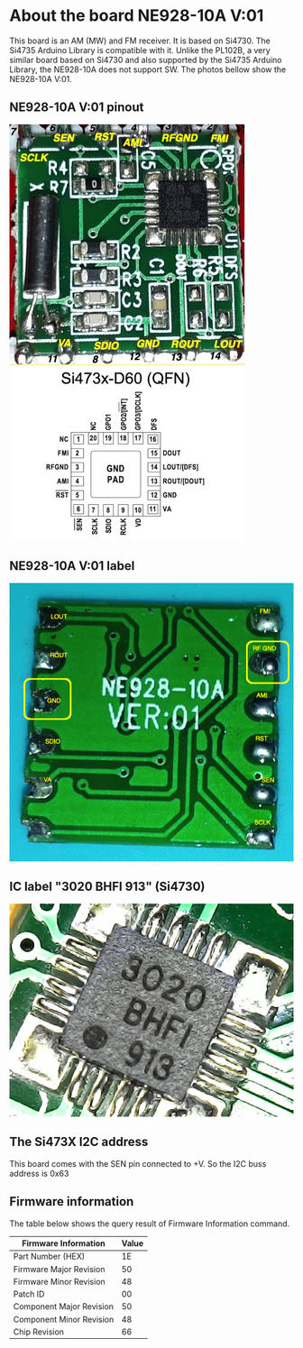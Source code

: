 # About the board NE928-10A V:01 

This board is an AM (MW) and FM receiver. It is based on Si4730. The Si4735 Arduino Library is compatible with it.
Unlike the PL102B, a very similar board based on Si4730 and also supported by the Si4735 Arduino Library, the NE928-10A does not support SW. The photos bellow show the NE928-10A V:01.


## NE928-10A V:01 pinout
![NE928-10A V:01 pinout](./NE928_Si4730_00.png)

## NE928-10A V:01 label

![NE928-10A V:01 label](./NE928_Si4730_01.png)


## IC label "3020 BHFI 913" (Si4730)

![Si4730 label ](./NE928_Si4730_04.jpg)


## The Si473X I2C address 

This board comes with the SEN pin connected to +V. So the I2C buss address is 0x63


## Firmware information 

The table below shows the query result of Firmware Information command.

| Firmware Information | Value |
| ------------------- | ----- |
| Part Number (HEX) | 1E |
| Firmware Major Revision | 50 |
| Firmware Minor Revision | 48 |
| Patch ID | 00 |
| Component Major Revision | 50 |
| Component Minor Revision | 48 |
| Chip Revision | 66 |





